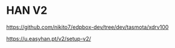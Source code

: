 # HAN V2


https://github.com/nikito7/edpbox-dev/tree/dev/tasmota/xdrv100

https://u.easyhan.pt/v2/setup-v2/
